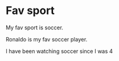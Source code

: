 # Fav sport

My fav sport is soccer. 

Ronaldo is my fav soccer player.

I have been watching soccer since I was 4
